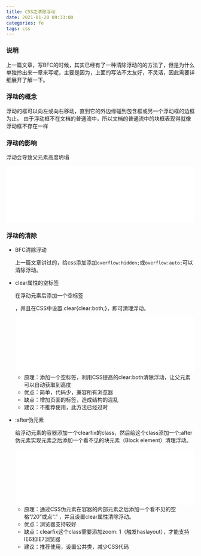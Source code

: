 ```yaml
---
title: CSS之清除浮动
date: 2021-01-20 09:33:00
categories: fe
tags: css
---
```


### 说明

上一篇文章，写BFC的时候，其实已经有了一种清除浮动的的方法了，但是为什么单独拎出来一章来写呢，主要是因为，上面的写法不太友好，不灵活，因此需要详细展开了解一下。

### 浮动的概念

浮动的框可以向左或向右移动，直到它的外边缘碰到包含框或另一个浮动框的边框为止。
由于浮动框不在文档的普通流中，所以文档的普通流中的块框表现得就像浮动框不存在一样

### 浮动的影响

浮动会导致父元素高度坍塌

<iframe width="100%" height="150" src="//jsrun.net/GXaKp/embedded/all/light" allowfullscreen="allowfullscreen" frameborder="0"></iframe>

### 浮动的清除

- BFC清除浮动

  上一篇文章讲过的，给css添加添加`overflow:hidden;`或`overflow:auto;`可以清除浮动。

- clear属性的空标签

  在浮动元素后添加一个空标签<div class="clear"></div>，并且在CSS中设置.clear{clear:both;}，即可清理浮动。

  <iframe width="100%" height="150" src="//jsrun.net/HXaKp/embedded/all/light" allowfullscreen="allowfullscreen" frameborder="0"></iframe>

  - 原理：添加一个空标签，利用CSS提高的clear:both清除浮动，让父元素可以自动获取到高度
  - 优点：简单，代码少，兼容所有浏览器
  - 缺点：增加页面的标签，造成结构的混乱
  - 建议：不推荐使用，此方法已经过时
  
- :after伪元素

  给浮动元素的容器添加一个clearfix的class，然后给这个class添加一个:after伪元素实现元素之后添加一个看不见的块元素（Block element）清理浮动。

  <iframe width="100%" height="150" src="//jsrun.net/5XaKp/embedded/all/light" allowfullscreen="allowfullscreen" frameborder="0"></iframe>

  - 原理：通过CSS伪元素在容器的内部元素之后添加一个看不见的空格“/20”或点“.” ，并且设置clear属性清除浮动。
  - 优点：浏览器支持较好
  - 缺点：clearfix这个class需要添加zoom: 1（触发haslayout），才能支持IE6和IE7浏览器
  - 建议：推荐使用，设置公共类，减少CSS代码